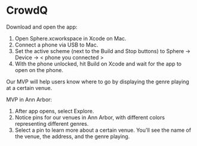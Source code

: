 # CrowdQ

Download and open the app: 

1. Open Sphere.xcworkspace in Xcode on Mac. 
2. Connect a phone via USB to Mac.
3. Set the active scheme (next to the Build and Stop buttons) to Sphere -> Device -> < phone you connected >
4. With the phone unlocked, hit Build on Xcode and wait for the app to open on the phone. 

Our MVP will help users know where to go by displaying the genre playing at a certain venue. 

MVP in Ann Arbor: 
1. After app opens, select Explore. 
2. Notice pins for our venues in Ann Arbor, with different colors representing different genres. 
3. Select a pin to learn more about a certain venue. You'll see the name of the venue, the address, and the genre playing. 
